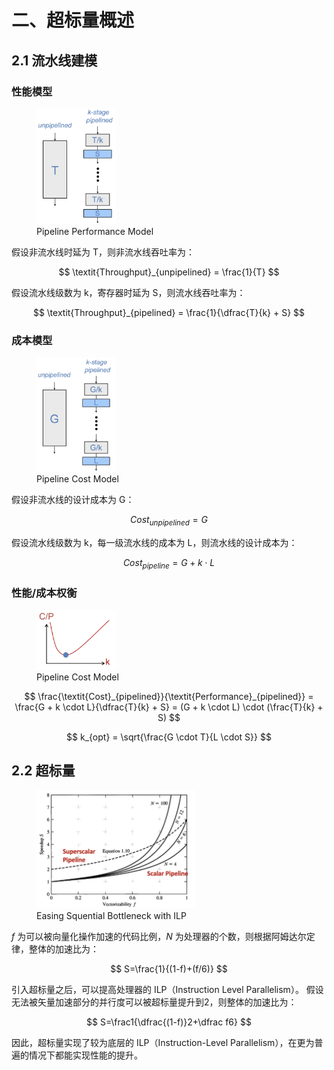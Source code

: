 # 二、超标量概述

## 2.1 流水线建模

### 性能模型

<figure>
  <img src="../figs/pipe_perf_model.png" width=30%>
  <figcaption>Pipeline Performance Model</figcaption>
</figure>

假设非流水线时延为 T，则非流水线吞吐率为：

$$
\textit{Throughput}_{unpipelined} = \frac{1}{T}
$$

假设流水线级数为 k，寄存器时延为 S，则流水线吞吐率为：

$$
\textit{Throughput}_{pipelined} = \frac{1}{\dfrac{T}{k} + S}
$$

### 成本模型

<figure>
  <img src="../figs/pipe_cost_model.png" width=30%>
  <figcaption>Pipeline Cost Model</figcaption>
</figure>

假设非流水线的设计成本为 G：

$$
\textit{Cost}_{unpipelined} = G
$$

假设流水线级数为 k，每一级流水线的成本为 L，则流水线的设计成本为：

$$
\textit{Cost}_{pipeline} = G + k \cdot L
$$

### 性能/成本权衡

<figure>
  <img src="../figs/pipe_cost_perf_balance.png" width=30%>
  <figcaption>Pipeline Cost Model</figcaption>
</figure>

$$
\frac{\textit{Cost}_{pipelined}}{\textit{Performance}_{pipelined}} = \frac{G + k \cdot L}{\dfrac{T}{k} + S} = (G + k \cdot L) \cdot (\frac{T}{k} + S)
$$

$$
k_{opt} = \sqrt{\frac{G \cdot T}{L \cdot S}}
$$

## 2.2 超标量

<figure>
  <img src="../figs/ss_advantage.png" width=60%>
  <figcaption>Easing Squential Bottleneck with ILP</figcaption>
</figure>

$f$ 为可以被向量化操作加速的代码比例，$N$ 为处理器的个数，则根据阿姆达尔定律，整体的加速比为：

$$
S=\frac{1}{(1-f)+(f/6)}
$$

引入超标量之后，可以提高处理器的 ILP（Instruction Level Parallelism）。
假设无法被矢量加速部分的并行度可以被超标量提升到2，则整体的加速比为：

$$
S=\frac1{\dfrac{(1-f)}2+\dfrac f6}
$$

因此，超标量实现了较为底层的 ILP（Instruction-Level Parallelism），在更为普遍的情况下都能实现性能的提升。